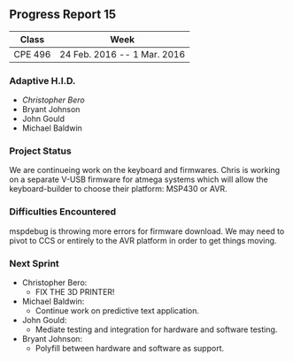## Progress Report 15

Class | Week
----- | ----
CPE 496 | 24 Feb. 2016 -- 1 Mar. 2016

### Adaptive H.I.D.

<!--- This is a comment
Make sure to use *asterisks* to create italics on the member of whoever created the report
-->

* *Christopher Bero*
* Bryant Johnson
* John Gould
* Michael Baldwin

### Project Status
<!---
Project Status is a review of what was accomplished last week and a description of where we stand going into this sprint. A comparison between goals and actual accomplishments is a good idea.
-->

We are continueing work on the keyboard and firmwares.
Chris is working on a separate V-USB firmware for atmega systems which will allow the keyboard-builder to choose their platform: MSP430 or AVR.

### Difficulties Encountered

<!---
Difficulties Encountered is required. Other teams report losing points if this is missing.
Put here any trouble we had while accomplishing work during the previous sprint/week.
-->

mspdebug is throwing more errors for firmware download. We may need to pivot to CCS or entirely to the AVR platform in order to get things moving.

### Next Sprint

<!---
Next Sprint should be a list of tasks that each member is going to work towards for the upcomming week.
Make sure to email members on Thursday or Friday so that they can respond with their most recent progress.
-->

* Christopher Bero:
    * FIX THE 3D PRINTER!
* Michael Baldwin:
    * Continue work on predictive text application.
* John Gould:
    * Mediate testing and integration for hardware and software testing.
* Bryant Johnson:
    * Polyfill between hardware and software as support.



